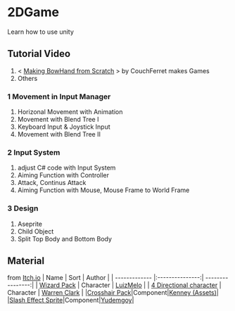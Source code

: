 # 2DGame
Learn how to use unity

## Tutorial Video

1. < [Making BowHand from Scratch](https://youtube.com/playlist?list=PLM83Z6G5iM3mnAd3MVJeZh7b7ilHd73V5
) >  by CouchFerret makes Games
2. Others

### 1 Movement in **Input Manager**
1. Horizonal Movement with Animation 
2. Movement with Blend Tree I
3. Keyboard Input & Joystick Input
4. Movement with Blend Tree II


### 2 **Input System**
1. adjust C# code with Input System
2. Aiming Function with Controller
3. Attack, Continus Attack
4. Aiming Function with Mouse, Mouse Frame to World Frame

### 3 Design
1. Aseprite
2. Child Object
3. Split Top Body and Bottom Body


## Material
from [Itch.io](https://itch.io/game-assets/free)
| Name          | Sort            | Author           | 
| ------------- |:---------------:| ----------------:|
| [Wizard Pack](https://luizmelo.itch.io/wizard-pack)     | Character | [LuizMelo](https://luizmelo.itch.io/) |
| [4 Directional character](https://lionheart963.itch.io/4-directional-character)     | Character      |   [Warren Clark](https://lionheart963.itch.io/) |
|[Crosshair Pack](https://kenney-assets.itch.io/crosshair-pack)|Component|[Kenney (Assets)](https://kenney-assets.itch.io/)|
|[Slash Effect Sprite](https://yudemgoy.itch.io/slash-effect-sprite)|Component|[Yudemgoy](https://yudemgoy.itch.io/)|
